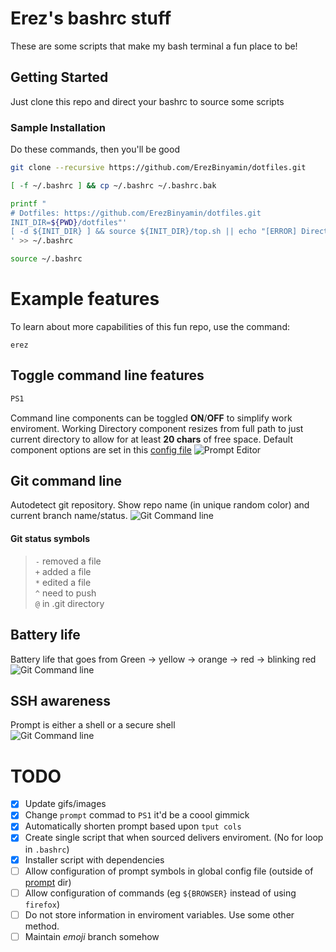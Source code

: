 # Erez's bashrc stuff

These are some scripts that make my bash terminal a fun place to be!

## Getting Started

Just clone this repo and direct your bashrc to source some scripts

### Sample Installation

Do these commands, then you'll be good

```bash
git clone --recursive https://github.com/ErezBinyamin/dotfiles.git

[ -f ~/.bashrc ] && cp ~/.bashrc ~/.bashrc.bak

printf "
# Dotfiles: https://github.com/ErezBinyamin/dotfiles.git
INIT_DIR=${PWD}/dotfiles"'
[ -d ${INIT_DIR} ] && source ${INIT_DIR}/top.sh || echo "[ERROR] DirectoryNotFound: ${INIT_DIR}"
' >> ~/.bashrc

source ~/.bashrc
```

# Example features
To learn about more capabilities of this fun repo, use the command:
```
erez
```

## Toggle command line features
```bash
PS1
```
Command line components can be toggled **ON**/**OFF** to simplify work enviroment. Working Directory component resizes from full path to just current directory to allow for at least **20 chars** of free space. Default component options are set in this [config file](prompt/config.sh)
![Prompt Editor](img/ascii/ps1.gif)

## Git command line
Autodetect git repository. Show repo name (in unique random color) and current branch name/status.
![Git Command line](img/ascii/git.gif)
#### Git status symbols
> ```-``` removed a file  
> ```+``` added   a file  
> ```*``` edited  a file  
> ```^``` need to push  
> ```@``` in .git directory  

## Battery life
Battery life that goes from Green -> yellow -> orange -> red -> blinking red
![Git Command line](img/ascii/battery.png)

## SSH awareness
Prompt is either a shell or a secure shell  
![Git Command line](img/ascii/ssh.png)

# TODO
* [X] Update gifs/images
* [X] Change ```prompt``` commad to ```PS1``` it'd be a coool gimmick
* [X] Automatically shorten prompt based upon ```tput cols```  
* [X] Create single script that when sourced delivers enviroment. (No for loop in ```.bashrc```)
* [X] Installer script with dependencies
* [ ] Allow configuration of prompt symbols in global config file (outside of [prompt](prompt/) dir)
* [ ] Allow configuration of commands (eg ```${BROWSER}``` instead of using ```firefox```) 
* [ ] Do not store information in enviroment variables. Use some other method.
* [ ] Maintain _emoji_ branch somehow
